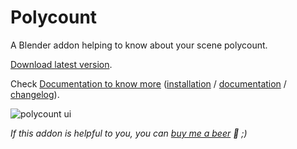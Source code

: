 # Polycount

A Blender addon helping to know about your scene polycount.

[Download latest version](https://github.com/Vinc3r/Polycount/releases/latest/).

Check [Documentation to know more](https://github.com/Vinc3r/Polycount/wiki) ([installation](https://github.com/Vinc3r/Polycount/wiki/Installation) / [documentation](https://github.com/Vinc3r/Polycount/wiki/Documentation) / [changelog](https://github.com/Vinc3r/Polycount/wiki/Changelog)).

![polycount ui](https://raw.githubusercontent.com/wiki/Vinc3r/Polycount/img/polycount.png)

*If this addon is helpful to you, you can [buy me a beer](https://www.paypal.me/vinc3r) 🍻 ;)*